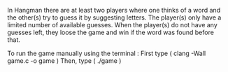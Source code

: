 In Hangman there are at least two players where one thinks of a word and the other(s) try to guess it by suggesting letters. The player(s) only have a limited number of available guesses. When the player(s) do not have any guesses left, they loose the game and win if the word was found before that.

To run the game manually using the terminal :
  First type ( clang -Wall game.c -o game )
  Then, type ( ./game )
  